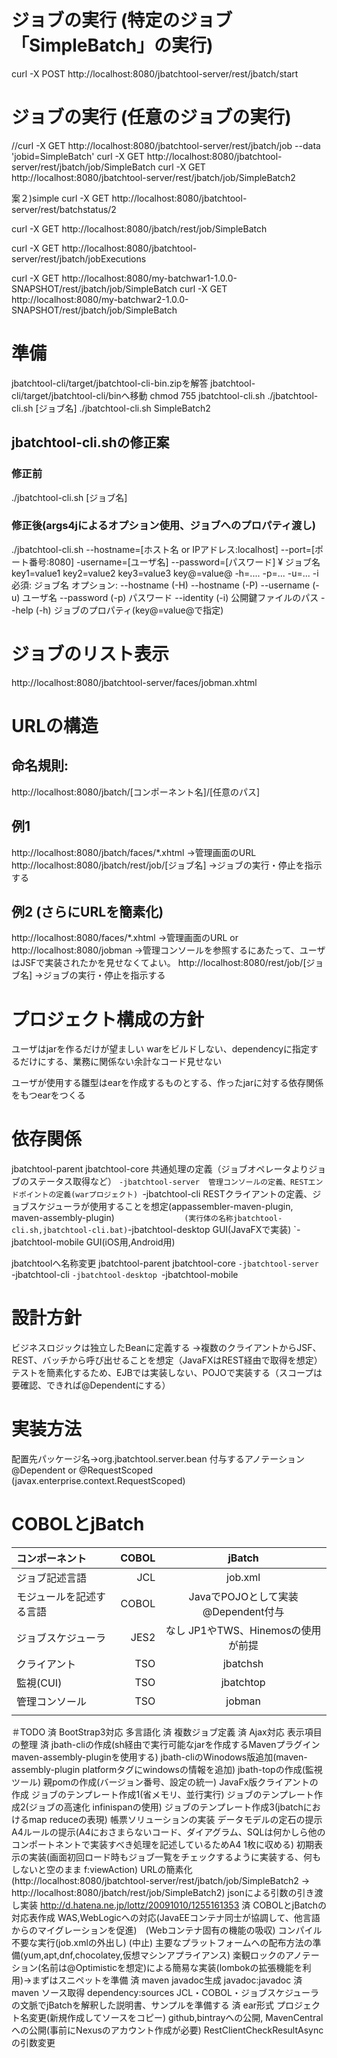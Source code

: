 # ジョブの実行 (特定のジョブ「SimpleBatch」の実行)
curl -X POST http://localhost:8080/jbatchtool-server/rest/jbatch/start

# ジョブの実行 (任意のジョブの実行)
//curl -X GET http://localhost:8080/jbatchtool-server/rest/jbatch/job --data 'jobid=SimpleBatch'
curl -X GET http://localhost:8080/jbatchtool-server/rest/jbatch/job/SimpleBatch
curl -X GET http://localhost:8080/jbatchtool-server/rest/jbatch/job/SimpleBatch2

案２)simple
curl -X GET http://localhost:8080/jbatchtool-server/rest/batchstatus/2

curl -X GET http://localhost:8080/jbatch/rest/job/SimpleBatch

curl -X GET http://localhost:8080/jbatchtool-server/rest/jbatch/jobExecutions

curl -X GET http://localhost:8080/my-batchwar1-1.0.0-SNAPSHOT/rest/jbatch/job/SimpleBatch
curl -X GET http://localhost:8080/my-batchwar2-1.0.0-SNAPSHOT/rest/jbatch/job/SimpleBatch

# 準備
jbatchtool-cli/target/jbatchtool-cli-bin.zipを解答
jbatchtool-cli/target/jbatchtool-cli/binへ移動
chmod 755 jbatchtool-cli.sh
 ./jbatchtool-cli.sh  [ジョブ名]
 ./jbatchtool-cli.sh  SimpleBatch2

## jbatchtool-cli.shの修正案
### 修正前
./jbatchtool-cli.sh  [ジョブ名]
### 修正後(args4jによるオプション使用、ジョブへのプロパティ渡し)
./jbatchtool-cli.sh  --hostname=[ホスト名 or IPアドレス:localhost] --port=[ポート番号:8080] -username=[ユーザ名] --password=[パスワード] ¥
                 ジョブ名 key1=value1 key2=value2 key3=value3  key@=value@
                 -h=.... -p=... -u=... -i 
                 必須:
                 ジョブ名
                 オプション:
                 --hostname (-H) 
                 --hostname (-P) 
                 --username (-u) ユーザ名
                 --password (-p) パスワード
                 --identity (-i) 公開鍵ファイルのパス
                 --help (-h)
                 ジョブのプロパティ(key@=value@で指定)

# ジョブのリスト表示
http://localhost:8080/jbatchtool-server/faces/jobman.xhtml

# URLの構造
## 命名規則:
http://localhost:8080/jbatch/[コンポーネント名]/[任意のパス]

## 例1
http://localhost:8080/jbatch/faces/*.xhtml ->管理画面のURL
http://localhost:8080/jbatch/rest/job/[ジョブ名] ->ジョブの実行・停止を指示する

## 例2 (さらにURLを簡素化)
http://localhost:8080/faces/*.xhtml ->管理画面のURL
 or http://localhost:8080/jobman ->管理コンソールを参照するにあたって、ユーザはJSFで実装されたかを見せなくてよい。
http://localhost:8080/rest/job/[ジョブ名] ->ジョブの実行・停止を指示する

# プロジェクト構成の方針
ユーザはjarを作るだけが望ましい
warをビルドしない、dependencyに指定するだけにする、業務に関係ない余計なコード見せない

ユーザが使用する雛型はearを作成するものとする、作ったjarに対する依存関係をもつearをつくる

# 依存関係
jbatchtool-parent
jbatchtool-core        共通処理の定義（ジョブオペレータよりジョブのステータス取得など）
  `-jbatchtool-server  管理コンソールの定義、RESTエンドポイントの定義(warプロジェクト)
  `-jbatchtool-cli     RESTクライアントの定義、ジョブスケジューラが使用することを想定(appassembler-maven-plugin, maven-assembly-plugin)
  `                (実行体の名称jbatchtool-cli.sh,jbatchtool-cli.bat)
  `-jbatchtool-desktop GUI(JavaFXで実装)
  `-jbatchtool-mobile  GUI(iOS用,Android用)

jbatchtoolへ名称変更
jbatchtool-parent
jbatchtool-core
  `-jbatchtool-server
  `-jbatchtool-cli
  `-jbatchtool-desktop
  `-jbatchtool-mobile

# 設計方針
ビジネスロジックは独立したBeanに定義する
->複数のクライアントからJSF、REST、バッチから呼び出せることを想定（JavaFXはREST経由で取得を想定）
テストを簡素化するため、EJBでは実装しない、POJOで実装する（スコープは要確認、できれば@Dependentにする）

# 実装方法
配置先パッケージ名->org.jbatchtool.server.bean
付与するアノテーション @Dependent or @RequestScoped (javax.enterprise.context.RequestScoped)

# COBOLとjBatch

|コンポーネント|COBOL|jBatch|
|:-|-:|:-:|
|ジョブ記述言語|JCL|job.xml|
|モジュールを記述する言語|COBOL|JavaでPOJOとして実装@Dependent付与|
|ジョブスケジューラ|JES2|なし JP1やTWS、Hinemosの使用が前提|
|クライアント|TSO|jbatchsh|
|監視(CUI)|TSO|jbatchtop|
|管理コンソール|TSO|jobman|
||||


＃TODO
済 BootStrap3対応
  多言語化
済 複数ジョブ定義
済 Ajax対応
  表示項目の整理
済 jbath-cliの作成(sh経由で実行可能なjarを作成するMavenプラグイン maven-assembly-pluginを使用する)
  jbath-cliのWinodows版追加(maven-assembly-plugin platformタグにwindowsの情報を追加)
  jbath-topの作成(監視ツール)
  親pomの作成(バージョン番号、設定の統一)
  JavaFx版クライアントの作成
  ジョブのテンプレート作成1(省メモリ、並行実行)
  ジョブのテンプレート作成2(ジョブの高速化 infinispanの使用)
  ジョブのテンプレート作成3(jbatchにおけるmap reduceの表現)
  帳票ソリューションの実装
  データモデルの定石の提示
  A4ルールの提示(A4におさまらないコード、ダイアグラム、SQLは何かしら他のコンポートネントで実装すべき処理を記述しているためA4 1枚に収める)
  初期表示の実装(画面初回ロード時もジョブ一覧をチェックするように実装する、何もしないと空のまま f:viewAction)
  URLの簡素化(http://localhost:8080/jbatchtool-server/rest/jbatch/job/SimpleBatch2 -> http://localhost:8080/jbatch/rest/job/SimpleBatch2)
  jsonによる引数の引き渡し実装 http://d.hatena.ne.jp/lottz/20091010/1255161353
済 COBOLとjBatchの対応表作成
  WAS,WebLogicへの対応(JavaEEコンテナ同士が協調して、他言語からのマイグレーションを促進)　(Webコンテナ固有の機能の吸収)
  コンパイル不要な実行(job.xmlの外出し)
(中止) 主要なプラットフォームへの配布方法の準備(yum,apt,dnf,chocolatey,仮想マシンアプライアンス)
  楽観ロックのアノテーション(名前は@Optimisticを想定)による簡易な実装(lombokの拡張機能を利用)->まずはスニペットを準備
済 maven javadoc生成 javadoc:javadoc
済 maven ソース取得 dependency:sources
  JCL・COBOL・ジョブスケジューラの文脈でjBatchを解釈した説明書、サンプルを準備する
済 ear形式
  プロジェクト名変更(新規作成してソースをコピー)
  github,bintrayへの公開,
  MavenCentralへの公開(事前にNexusのアカウント作成が必要)
  RestClientCheckResultAsyncの引数変更
  